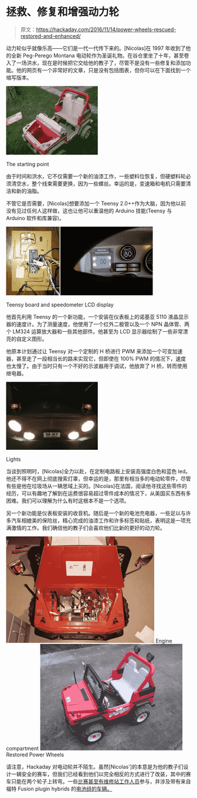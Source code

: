 # 拯救、修复和增强动力轮

> 原文：<https://hackaday.com/2016/11/14/power-wheels-rescued-restored-and-enhanced/>

动力轮似乎就像乐高——它们是一代一代传下来的。[Nicolas]在 1997 年收到了他的全新 Peg-Perego Montana 电动轮作为圣诞礼物。在谷仓里坐了十年，甚至卷入了一场洪水，现在是时候把它交给他的教子了，尽管不是没有一些修复和添加功能。他的网页有一个非常好的文章，只是没有包括图表，但你可以在下面找到一个缩写版本。

![The starting point](img/2e96a2a9bee5298c9be182786509a310.png)

The starting point

由于时间和洪水，它不仅需要一个新的油漆工作，一些塑料位恢复，但硬塑料轮必须清空水，整个线束需要更换，因为一些螺丝。幸运的是，变速箱和电机只需要清洁和新的油脂。

不管它是否需要，[Nicolas]想要添加一个 Teensy 2.0++作为大脑，因为他以前没有见过任何人这样做，这也让他可以重温他的 Arduino 技能(Teensy 与 Arduino 软件和库兼容)。

![Teensy board and speedometer LCD display](img/4b7fae2b58f2781eb1ae974d1413c6fb.png)

Teensy board and speedometer LCD display

他首先利用 Teensy 的一个新功能，一个安装在仪表板上的诺基亚 5110 液晶显示器的速度计。为了测量速度，他使用了一个红外二极管以及一个 NPN 晶体管、两个 LM324 运算放大器和一些其他部件。他甚至为 LCD 显示器绘制了一些非常漂亮的自定义图形。

他原本计划通过让 Teensy 对一个定制的 H 桥进行 PWM 来添加一个可变加速器，甚至走了一段相当长的路来实现它，但即使在 100% PWM 的情况下，速度也太慢了。由于当时只有一个不好的示波器用于调试，他放弃了 H 桥，转而使用继电器。

![Lights](img/4f1f251539a1baf8b06ae56ad138b469.png)

Lights

当谈到照明时，[Nicolas]全力以赴，在定制电路板上安装高强度白色和蓝色 led。他还不得不在网上彻底搜索灯罩，但幸运的是，那里有相当多的电动轮零件，尽管有些是他在垃圾场从一辆思域上买的。[Nicolas]在法国，阅读他寻找这些零件的经历，可以有趣地了解到在运费很容易超过零件成本的情况下，从美国买东西有多困难。我们可以理解为什么有时这根本不是一个选项。

另一个新功能是仪表板安装的收音机。随后是一个新的电池充电器，一些足以与许多汽车相媲美的保险丝，精心完成的油漆工作和许多标签和贴纸，表明这是一项充满激情的工作。我们确信他的教子们会喜欢他们比新的更好的动力轮。

 [![Engine compartment](img/112f333c234000641cf3f61e0ed10c5d.png "Engine compartment")](https://hackaday.com/2016/11/14/power-wheels-rescued-restored-and-enhanced/engine_compartment_img253_cr/) Engine compartment [![Restored Power Wheels](img/1f64e3aa0513212999388c99b3713ebe.png "Restored Power Wheels")](https://hackaday.com/2016/11/14/power-wheels-rescued-restored-and-enhanced/finished_power_wheels_img241/) Restored Power Wheels

请注意，Hackaday 对电动轮并不陌生。虽然[Nicolas']的本意是为他的教子们设计一辆安全的赛车，但我们已经看到他们以完全相反的方式进行了改装，其中的赛车只能在两个轮子上转弯。一些[比赛甚至有维修站工作人员](http://hackaday.com/2014/10/02/even-more-power-wheels-racers/)参与，并涉及带有来自福特 Fusion plugin hybrids 的[电池组的车辆。](http://hackaday.com/2014/09/30/the-chibi-mikuvan-or-a-power-wheels-with-a-ford-fusion-battery/)